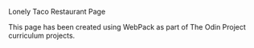 Lonely Taco Restaurant Page

This page has been created using WebPack as part of The Odin Project curriculum projects.
